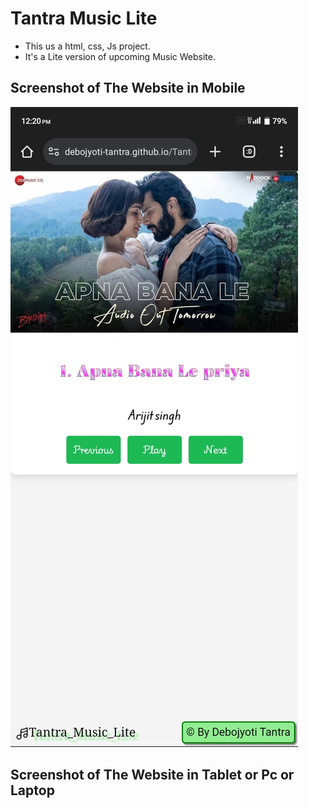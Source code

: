 # Tantra Music Lite
<ul>
  <li>This us a html, css, Js project.</li>
  <li>It's a Lite version of upcoming Music Website.</li>
</ul>

## Screenshot of The Website in Mobile
<img src="./ss_m_T.M.L.jpg">

## Screenshot of The Website in Tablet or Pc or Laptop
